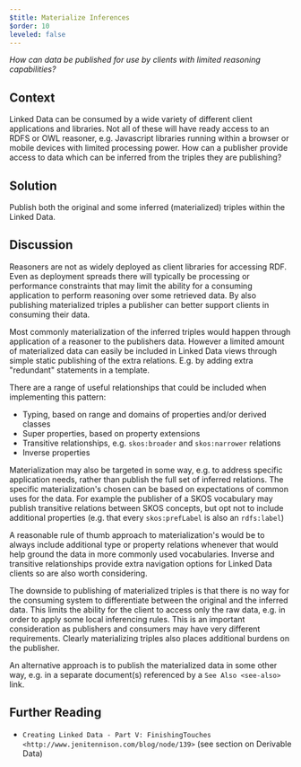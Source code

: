 ```yaml
---
$title: Materialize Inferences
$order: 10
leveled: false
---
```


*How can data be published for use by clients with limited reasoning capabilities?*

## Context

Linked Data can be consumed by a wide variety of different client applications and libraries. Not all of these will have ready access to an RDFS or OWL reasoner, e.g. Javascript libraries running within a browser or mobile devices with limited processing power. How can a publisher provide access to data which can be inferred from the triples they are publishing?

## Solution

Publish both the original and some inferred (materialized) triples within the Linked Data.

## Discussion

Reasoners are not as widely deployed as client libraries for accessing RDF. Even as deployment spreads there will typically be processing or performance constraints that may limit the ability for a consuming application to perform reasoning over some retrieved data. By also publishing materialized triples a publisher can better support clients in consuming their data.

Most commonly materialization of the inferred triples would happen through application of a reasoner to the publishers data. However a limited amount of materialized data can easily be included in Linked Data views through simple static publishing of the extra relations. E.g. by adding extra "redundant" statements in a template.

There are a range of useful relationships that could be included when implementing this pattern:

- Typing, based on range and domains of properties and/or derived classes
- Super properties, based on property extensions
- Transitive relationships, e.g. ``skos:broader`` and ``skos:narrower`` relations
- Inverse properties

Materialization may also be targeted in some way, e.g. to address specific application needs, rather than publish the full set of inferred relations. The specific materialization's chosen can be based on expectations of common uses for the data. For example the publisher of a SKOS vocabulary may publish transitive relations between SKOS concepts, but opt not to include additional properties (e.g. that every ``skos:prefLabel`` is also an ``rdfs:label``)

A reasonable rule of thumb approach to materialization's would be to always include additional type or property relations whenever that would help ground the data in more commonly used vocabularies. Inverse and transitive relationships provide extra navigation options for Linked Data clients so are also worth considering.

The downside to publishing of materialized triples is that there is no way for the consuming system to differentiate between the original and the inferred data. This limits the ability for the client to access only the raw data, e.g. in order to apply some local inferencing rules. This is an important consideration as publishers and consumers may have very different requirements. Clearly materializing triples also places additional burdens on the publisher.

An alternative approach is to publish the materialized data in some other way, e.g. in a separate document(s) referenced by a `See Also <see-also>` link.

## Further Reading

- `Creating Linked Data - Part V: FinishingTouches <http://www.jenitennison.com/blog/node/139>` (see section on Derivable Data)
